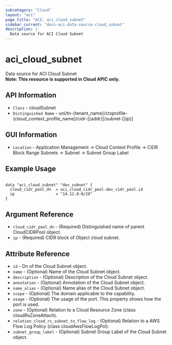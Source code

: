 ```yaml
---
subcategory: "Cloud"
layout: "aci"
page_title: "ACI: aci_cloud_subnet"
sidebar_current: "docs-aci-data-source-cloud_subnet"
description: |-
  Data source for ACI Cloud Subnet
---
```


# aci_cloud_subnet #
Data source for ACI Cloud Subnet  
<b>Note: This resource is supported in Cloud APIC only.</b>

## API Information ##

* `Class` - cloudSubnet
* `Distinguished Name` - uni/tn-{tenant_name}/ctxprofile-{cloud_context_profile_name}/cidr-[{addr}]/subnet-[{ip}]

## GUI Information ##

* `Location` - Application Management -> Cloud Context Profile -> CIDR Block Range Subnets -> Subnet -> Subnet Group Label

## Example Usage ##

```hcl

data "aci_cloud_subnet" "dev_subnet" {
  cloud_cidr_pool_dn  = aci_cloud_cidr_pool.dev_cidr_pool.id
  ip                  = "14.12.0.0/28"
}

```

## Argument Reference ##
* `cloud_cidr_pool_dn` - (Required) Distinguished name of parent CloudCIDRPool object.
* `ip` - (Required) CIDR block of Object cloud subnet.


## Attribute Reference

* `id` - Dn of the Cloud Subnet object.
* `name` - (Optional) Name of the Cloud Subnet object.
* `description` - (Optional) Description of the Cloud Subnet object.
* `annotation` - (Optional) Annotation of the Cloud Subnet object.
* `name_alias` - (Optional) Name alias of the Cloud Subnet object.
* `scope` - (Optional) The domain applicable to the capability.
* `usage` - (Optional) The usage of the port. This property shows how the port is used.
* `zone` - (Optional) Relation to a Cloud Resource Zone (class cloudRsZoneAttach).
* `relation_cloud_rs_subnet_to_flow_log` - (Optional) Relation to a AWS Flow Log Policy (class cloudAwsFlowLogPol).
* `subnet_group_label` - (Optional) Subnet Group Label of the Cloud Subnet object.